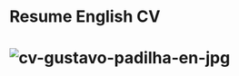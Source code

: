<h1> Resume English CV <h1> 
  
![cv-gustavo-padilha-en-jpg](https://github.com/user-attachments/assets/f7b8a44c-91cc-43b9-b48a-e0634d8f80b5)
